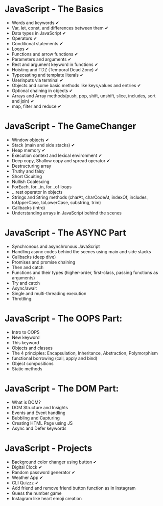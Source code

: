 # JavaScript - The Basics
- Words and keywords ✔
- Var, let, const, and differences between them ✔
- Data types in JavaScript ✔
- Operators ✔
- Conditional statements ✔
- Loops ✔
- Functions and arrow functions ✔
- Parameters and arguments ✔
- Rest and argument keyword in functions ✔
- Hoisting and TDZ (Temporal Dead Zone) ✔
- Typecasting and template literals ✔
- Userinputs via terminal ✔
- Objects and some basic methods like keys,values and entries ✔
- Optional chaining in objects ✔
- Arrays and Array methods(push, pop, shift, unshift, slice, includes, sort and join) ✔
- map, filter and reduce ✔

# JavaScript - The GameChanger
- Window objects ✔
- Stack (main and side stacks) ✔
- Heap memory ✔
- Execution context and lexical environment ✔
- Deep copy, Shallow copy and spread operator ✔
- Destructuring array
- Truthy and falsy
- Short Cicuiting
- Nullish Coalescing
- ForEach, for...in, for...of loops
- ...rest operator in objects
- Strings and String methods (charAt, charCodeAt, indexOf, includes, toUpperCase, toLowerCase, substring, trim)
- Callbacks (intro)
- Understanding arrays in JavaScript behind the scenes

# JavaScript - The ASYNC Part
- Synchronous and asynchronous JavaScript
- Handling async codes behind the scenes using main and side stacks
- Callbacks (deep dive)
- Promises and promise chaining
- Then and catch
- Functions and their types (higher-order, first-class, passing functions as arguments)
- Try and catch
- Async/await
- Single and multi-threading execution
- Throttling

# JavaScript - The OOPS Part:
- Intro to OOPS
- New keyword
- This keyword
- Objects and classes
- The 4 principles: Encapsulation, Inheritance, Abstraction, Polymorphism
- functional borrowing (call, apply and bind)
- Object compositions
- Static methods

# JavaScript - The DOM Part:
- What is DOM?
- DOM Structure and Insights
- Events and Event handling
- Bubbling and Capturing
- Creating HTML Page using JS
- Async and Defer keywords

# JavaScript - Projects
- Background color changer using button ✔
- Digital Clock ✔
- Random password generator ✔
- Weather App ✔
- CLI Quizzz ✔
- Add friend and remove friend button function as in Instagram
- Guess the number game
- Instagram like heart emoji creation
